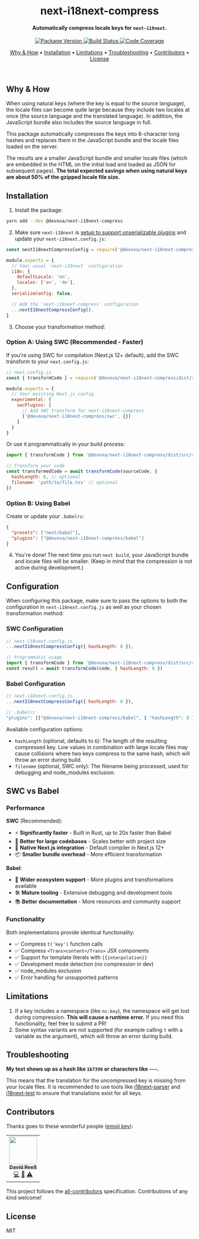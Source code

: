 
<!-- Title -->
<h1 align="center">
  next-i18next-compress
</h1>

<!-- Description -->
<h4 align="center">
  Automatically compress locale keys for <code>next-i18next</code>.
</h4>

<!-- Badges -->
<p align="center">
  <a href="https://www.npmjs.com/package/@devoxa/next-i18next-compress">
    <img
      src="https://img.shields.io/npm/v/@devoxa/next-i18next-compress?style=flat-square"
      alt="Package Version"
    />
  </a>

  <a href="https://github.com/devoxa/next-i18next-compress/actions?query=branch%3Amaster+workflow%3A%22Continuous+Integration%22">
    <img
      src="https://img.shields.io/github/actions/workflow/status/devoxa/next-i18next-compress/push.yml?branch=master&style=flat-square"
      alt="Build Status"
    />
  </a>

  <a href="https://codecov.io/github/devoxa/next-i18next-compress">
    <img
      src="https://img.shields.io/codecov/c/github/devoxa/next-i18next-compress/master?style=flat-square"
      alt="Code Coverage"
    />
  </a>
</p>

<!-- Quicklinks -->
<p align="center">
  <a href="#why--how">Why & How</a> •
  <a href="#installation">Installation</a> •
  <a href="#limitations">Limitations</a> •
  <a href="#troubleshooting">Troubleshooting</a> •
  <a href="#contributors">Contributors</a> •
  <a href="#license">License</a>
</p>

<br>

## Why & How

When using natural keys (where the key is equal to the source language), the locale files can become
quite large because they include two locales at once (the source language and the translated
language). In addition, the JavaScript bundle also includes the source language in full.

This package automatically compresses the keys into 6-character long hashes and replaces them in the
JavaScript bundle and the locale files loaded on the server.

The results are a smaller JavaScript bundle and smaller locale files (which are embedded in the HTML
on the initial load and loaded as JSON for subsequent pages). **The total expected savings when
using natural keys are about 50% of the gzipped locale file size.**

## Installation

1. Install the package:

```bash
yarn add --dev @devoxa/next-i18next-compress
```

2. Make sure `next-i18next` is
   [setup to support unserializable plugins](https://github.com/isaachinman/next-i18next#unserialisable-configs)
   and update your `next-i18next.config.js`:

```js
const nextI18nextCompressConfig = require('@devoxa/next-i18next-compress/config')

module.exports = {
  // Your usual `next-i18next` configuration
  i18n: {
    defaultLocale: 'en',
    locales: ['en', 'de'],
  },
  serializeConfig: false,

  // Add the `next-i18next-compress` configuration
  ...nextI18nextCompressConfig(),
}
```

3. Choose your transformation method:

### Option A: Using SWC (Recommended - Faster)

If you're using SWC for compilation (Next.js 12+ default), add the SWC transform to your `next.config.js`:

```js
// next.config.js
const { transformCode } = require('@devoxa/next-i18next-compress/dist/src/swc')

module.exports = {
  // Your existing Next.js config
  experimental: {
    swcPlugins: [
      // Add SWC transform for next-i18next-compress
      ['@devoxa/next-i18next-compress/swc', {}]
    ]
  }
}
```

Or use it programmatically in your build process:

```js
import { transformCode } from '@devoxa/next-i18next-compress/dist/src/swc'

// Transform your code
const transformedCode = await transformCode(sourceCode, {
  hashLength: 6, // optional
  filename: 'path/to/file.tsx' // optional
})
```

### Option B: Using Babel

Create or update your `.babelrc`:

```json
{
  "presets": ["next/babel"],
  "plugins": ["@devoxa/next-i18next-compress/babel"]
}
```

4. You're done! The next time you run `next build`, your JavaScript bundle and locale files will be
   smaller. (Keep in mind that the compression is not active during development.)

## Configuration

When configuring this package, make sure to pass the options to both the configuration in
`next-i18next.config.js` as well as your chosen transformation method:

### SWC Configuration

```js
// next-i18next.config.js
...nextI18nextCompressConfig({ hashLength: 8 }),

// Programmatic usage
import { transformCode } from '@devoxa/next-i18next-compress/dist/src/swc'
const result = await transformCode(code, { hashLength: 8 })
```

### Babel Configuration

```js
// next-i18next.config.js
...nextI18nextCompressConfig({ hashLength: 8 }),

// .babelrc
"plugins": [["@devoxa/next-i18next-compress/babel", { "hashLength": 8 }]]
```

Available configuration options:

- `hashLength` (optional, defaults to `6`): The length of the resulting compressed key. Low values
  in combination with large locale files may cause collisions where two keys compress to the same
  hash, which will throw an error during build.
- `filename` (optional, SWC only): The filename being processed, used for debugging and node_modules exclusion.

## SWC vs Babel

### Performance

**SWC** (Recommended):
- ⚡ **Significantly faster** - Built in Rust, up to 20x faster than Babel
- 🚀 **Better for large codebases** - Scales better with project size
- 🔧 **Native Next.js integration** - Default compiler in Next.js 12+
- 📦 **Smaller bundle overhead** - More efficient transformation

**Babel**:
- 🔄 **Wider ecosystem support** - More plugins and transformations available
- 🛠️ **Mature tooling** - Extensive debugging and development tools
- 📚 **Better documentation** - More resources and community support

### Functionality

Both implementations provide identical functionality:
- ✅ Compress `t('key')` function calls
- ✅ Compress `<Trans>content</Trans>` JSX components
- ✅ Support for template literals with `{{interpolation}}`
- ✅ Development mode detection (no compression in dev)
- ✅ node_modules exclusion
- ✅ Error handling for unsupported patterns

## Limitations

1. If a key includes a namespace (like `ns:key`), the namespace will get lost during compression.
   **This will cause a runtime error.** If you need this functionality, feel free to submit a PR!
2. Some syntax variants are not supported (for example calling `t` with a variable as the argument),
   which will throw an error during build.

## Troubleshooting

**My text shows up as a hash like `1b7396` or characters like `~~~`.**

This means that the translation for the uncompressed key is missing from your locale files. It is
recommended to use tools like [i18next-parser](https://github.com/i18next/i18next-parser) and
[i18next-test](https://github.com/devoxa/i18next-test) to ensure that translations exist for all
keys.

## Contributors

Thanks goes to these wonderful people ([emoji key](https://allcontributors.org/docs/en/emoji-key)):

<!-- ALL-CONTRIBUTORS-LIST:START - Do not remove or modify this section -->
<!-- prettier-ignore-start -->
<!-- markdownlint-disable -->
<table>
  <tr>
    <td align="center"><a href="https://www.david-reess.de"><img src="https://avatars3.githubusercontent.com/u/4615516?v=4" width="75px;" alt=""/><br /><sub><b>David Reeß</b></sub></a><br /><a href="https://github.com/devoxa/next-i18next-compress/commits?author=queicherius" title="Code">💻</a> <a href="https://github.com/devoxa/next-i18next-compress/commits?author=queicherius" title="Documentation">📖</a> <a href="https://github.com/devoxa/next-i18next-compress/commits?author=queicherius" title="Tests">⚠️</a></td>
  </tr>
</table>

<!-- markdownlint-enable -->
<!-- prettier-ignore-end -->

<!-- ALL-CONTRIBUTORS-LIST:END -->

This project follows the [all-contributors](https://github.com/all-contributors/all-contributors)
specification. Contributions of any kind welcome!

## License

MIT
